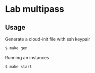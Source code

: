 # Lab multipass

## Usage

Generate a cloud-init file with ssh keypair

```sh
$ make gen
```

Running an instances

```sh
$ make start
```
